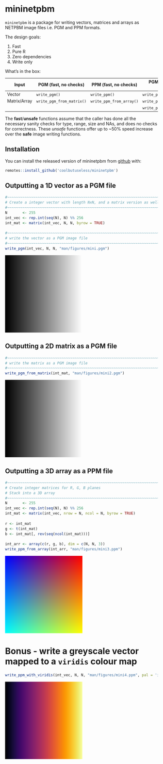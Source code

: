 
<!-- README.md is generated from README.Rmd. Please edit that file -->

# mininetpbm

`mininetpbm` is a package for writing vectors, matrices and arrays as
NETPBM image files i.e. PGM and PPM formats.

The design goals:

1.  Fast
2.  Pure R
3.  Zero dependencies
4.  Write only

What’s in the
box:

| Input        | PGM (fast, no checks)     | PPM (fast, no checks)    | PGM/PPM (Proper checks)   |
| ------------ | ------------------------- | ------------------------ | ------------------------- |
| Vector       | `write_pgm()`             | `write_ppm()`            | `write_pnm()`             |
| Matrix/Array | `write_pgm_from_matrix()` | `write_ppm_from_array()` | `write_pnm_from_matrix()` |
|              |                           |                          | `write_pnm_from_array()`  |

The **fast**/**unsafe** functions assume that the caller has done all
the necessary sanity checks for type, range, size and NAs, and does no
checks for correctness. These *unsafe* functions offer up to \~50% speed
increase over the **safe** image writing functions.

## Installation

You can install the released version of mininetpbm from
[github](https://github.com/coolbutuseless/mininetpbm)
with:

``` r
remotes::install_github('coolbutuseless/mininetpbm')
```

## Outputting a 1D vector as a PGM file

``` r
#~~~~~~~~~~~~~~~~~~~~~~~~~~~~~~~~~~~~~~~~~~~~~~~~~~~~~~~~~~~~~~~~~~~~~~~~~~~~~
# Create a integer vector with length NxN, and a matrix version as well
#~~~~~~~~~~~~~~~~~~~~~~~~~~~~~~~~~~~~~~~~~~~~~~~~~~~~~~~~~~~~~~~~~~~~~~~~~~~~~
N       <- 255
int_vec <- rep.int(seq(N), N) %% 256
int_mat <- matrix(int_vec, N, N, byrow = TRUE)

#~~~~~~~~~~~~~~~~~~~~~~~~~~~~~~~~~~~~~~~~~~~~~~~~~~~~~~~~~~~~~~~~~~~~~~~~~~~~~
# write the vector as a PGM image file
#~~~~~~~~~~~~~~~~~~~~~~~~~~~~~~~~~~~~~~~~~~~~~~~~~~~~~~~~~~~~~~~~~~~~~~~~~~~~~
write_pgm(int_vec, N, N, "man/figures/mini.pgm")
```

![](man/figures/mini.png)

## Outputting a 2D matrix as a PGM file

``` r
#~~~~~~~~~~~~~~~~~~~~~~~~~~~~~~~~~~~~~~~~~~~~~~~~~~~~~~~~~~~~~~~~~~~~~~~~~~~~~
# write the matrix as a PGM image file
#~~~~~~~~~~~~~~~~~~~~~~~~~~~~~~~~~~~~~~~~~~~~~~~~~~~~~~~~~~~~~~~~~~~~~~~~~~~~~
write_pgm_from_matrix(int_mat, "man/figures/mini2.pgm")
```

![](man/figures/mini2.png)

## Outputting a 3D array as a PPM file

``` r
#~~~~~~~~~~~~~~~~~~~~~~~~~~~~~~~~~~~~~~~~~~~~~~~~~~~~~~~~~~~~~~~~~~~~~~~~~~~~~
# Create integer matrices for R, G, B planes
# Stack into a 3D array
#~~~~~~~~~~~~~~~~~~~~~~~~~~~~~~~~~~~~~~~~~~~~~~~~~~~~~~~~~~~~~~~~~~~~~~~~~~~~~
N       <- 255
int_vec <- rep.int(seq(N), N) %% 256
int_mat <- matrix(int_vec, nrow = N, ncol = N, byrow = TRUE)

r <- int_mat
g <- t(int_mat)
b <- int_mat[, rev(seq(ncol(int_mat)))]

int_arr <- array(c(r, g, b), dim = c(N, N, 3))
write_ppm_from_array(int_arr, "man/figures/mini3.ppm")
```

![](man/figures/mini3.png)

# Bonus - write a greyscale vector mapped to a `viridis` colour map

``` r
write_ppm_with_viridis(int_vec, N, N, "man/figures/mini4.ppm", pal = 'inferno')
```

![](man/figures/mini4.png)

